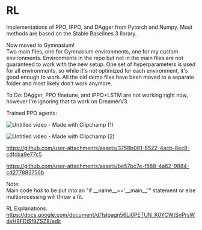 # RL

Implementations of PPO, IPPO, and DAgger from Pytorch and Numpy. Most methods are based on the Stable Baselines 3 library.        

Now moved to Gymnasium!             
Two main files, one for Gymnasium environments, one for my custom environments. Environments in the repo but not in the main files are not guaranteed to work with the new setup. One set of hyperparameters is used for all environments, so while it's not optimized for each environment, it's good enough to work. All the old demo files have been moved to a separate folder and most likely don't work anymore.        
             
To Do: DAgger, PPO finetune, and IPPO+LSTM are not working right now, however I'm ignoring that to work on DreamerV3.      
                       
           
Trained PPO agents:

![Untitled video - Made with Clipchamp (1)](https://github.com/user-attachments/assets/ef0a4d8b-bafd-406a-9028-88e794814334)
           
![Untitled video - Made with Clipchamp (2)](https://github.com/user-attachments/assets/87ed8a0c-32aa-47b0-8200-cdd14322831e)

https://github.com/user-attachments/assets/3758b081-8522-4acb-8ec8-cdfcba9e77c5

https://github.com/user-attachments/assets/be57bc7e-f588-4a62-9884-cd277883756b



Note:      
Main code *has* to be put into an "if \_\_name__=='\_\_main__'" statement or else multiprocessing will throw a fit.

RL Explanations: 
https://docs.google.com/document/d/1sIpagn56Lj0PETUN_K0YCWtSnPrsWdvH9FDiSf9ZSZ8/edit
